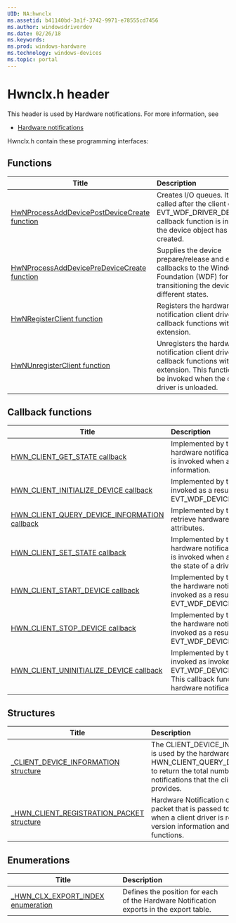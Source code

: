 ```yaml
---
UID: NA:hwnclx
ms.assetid: b41140bd-3a1f-3742-9971-e78555cd7456
ms.author: windowsdriverdev
ms.date: 02/26/18
ms.keywords: 
ms.prod: windows-hardware
ms.technology: windows-devices
ms.topic: portal
---
```


# Hwnclx.h header



This header is used by Hardware notifications. For more information, see
- [Hardware notifications](../_gpiobtn/index.md)

Hwnclx.h contain these programming interfaces:


## Functions

| Title   | Description   |
| ---- |:---- |
| [HwNProcessAddDevicePostDeviceCreate function](nf-hwnclx-hwnprocessadddevicepostdevicecreate.md) | Creates I/O queues. It should be called after the client driver’s EVT_WDF_DRIVER_DEVICE_ADD callback function is invoked and the device object has been created. |
| [HwNProcessAddDevicePreDeviceCreate function](nf-hwnclx-hwnprocessadddevicepredevicecreate.md) | Supplies the device prepare/release and entry/exit callbacks to the Windows Driver Foundation (WDF) for transitioning the device into different states. |
| [HwNRegisterClient function](nf-hwnclx-hwnregisterclient.md) | Registers the hardware notification client driver and its callback functions with the class extension. |
| [HwNUnregisterClient function](nf-hwnclx-hwnunregisterclient.md) | Unregisters the hardware notification client driver and its callback functions with the class extension. This function should be invoked when the client driver is unloaded. |

## Callback functions

| Title   | Description   |
| ---- |:---- |
| [HWN_CLIENT_GET_STATE callback](nc-hwnclx-hwn_client_get_state.md) | Implemented by the client driver to get hardware notification component state. It is invoked when a user requests status information. |
| [HWN_CLIENT_INITIALIZE_DEVICE callback](nc-hwnclx-hwn_client_initialize_device.md) | Implemented by the client driver and is invoked as a result of a call to EVT_WDF_DEVICE_PREPARE_HARDWARE. |
| [HWN_CLIENT_QUERY_DEVICE_INFORMATION callback](nc-hwnclx-hwn_client_query_device_information.md) | Implemented by the client driver to retrieve hardware notification component attributes. |
| [HWN_CLIENT_SET_STATE callback](nc-hwnclx-hwn_client_set_state.md) | Implemented by the client driver to set hardware notification component state. It is invoked when a user wants to change the state of a driver. |
| [HWN_CLIENT_START_DEVICE callback](nc-hwnclx-hwn_client_start_device.md) | Implemented by the client driver to start the hardware notification component. It is invoked as a result of a call to EVT_WDF_DEVICE_D0_ENTRY. |
| [HWN_CLIENT_STOP_DEVICE callback](nc-hwnclx-hwn_client_stop_device.md) | Implemented by the client driver TO start the hardware notification component. It is invoked as a result of a call to EVT_WDF_DEVICE_D0_EXIT. |
| [HWN_CLIENT_UNINITIALIZE_DEVICE callback](nc-hwnclx-hwn_client_uninitialize_device.md) | Implemented by the client driver and invoked as invoked as a result of a call to EVT_WDF_DEVICE_RELEASE_HARDWARE. This callback function uninitializes the hardware notification component. |

## Structures

| Title   | Description   |
| ---- |:---- |
| [_CLIENT_DEVICE_INFORMATION structure](ns-hwnclx-_client_device_information.md) | The CLIENT_DEVICE_INFORMATION structure is used by the hardware notification callback HWN_CLIENT_QUERY_DEVICE_INFORMATION to return the total number of hardware notifications that the client device driver provides. |
| [_HWN_CLIENT_REGISTRATION_PACKET structure](ns-hwnclx-_hwn_client_registration_packet.md) | Hardware Notification client driver registration packet that is passed to the class extension when a client driver is registered. Contains version information and client driver callback functions. |

## Enumerations

| Title   | Description   |
| ---- |:---- |
| [_HWN_CLX_EXPORT_INDEX enumeration](ne-hwnclx-_hwn_clx_export_index.md) | Defines the position for each of the Hardware Notification exports in the export table. |
